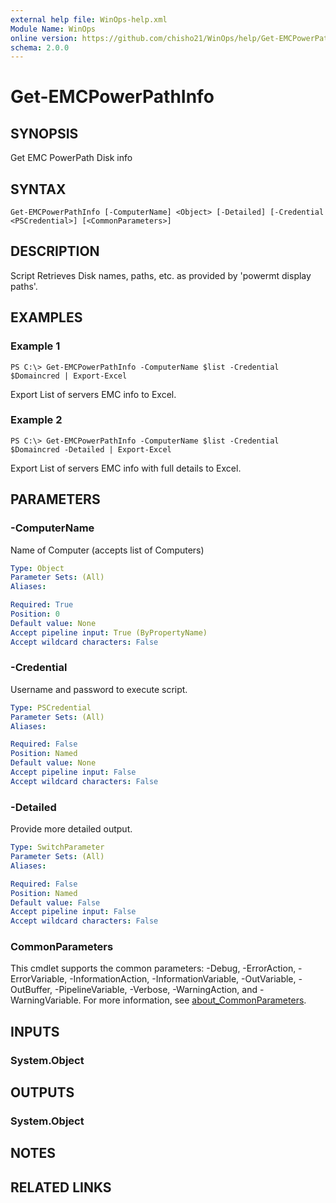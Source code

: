 ```yaml
---
external help file: WinOps-help.xml
Module Name: WinOps
online version: https://github.com/chisho21/WinOps/help/Get-EMCPowerPathInfo.md
schema: 2.0.0
---
```


# Get-EMCPowerPathInfo

## SYNOPSIS
Get EMC PowerPath Disk info

## SYNTAX

```
Get-EMCPowerPathInfo [-ComputerName] <Object> [-Detailed] [-Credential <PSCredential>] [<CommonParameters>]
```

## DESCRIPTION
Script Retrieves Disk names, paths, etc. as provided by 'powermt display paths'.


## EXAMPLES

### Example 1
```
PS C:\> Get-EMCPowerPathInfo -ComputerName $list -Credential $Domaincred | Export-Excel
```

Export List of servers EMC info to Excel.

### Example 2
```
PS C:\> Get-EMCPowerPathInfo -ComputerName $list -Credential $Domaincred -Detailed | Export-Excel
```

Export List of servers EMC info with full details to Excel.

## PARAMETERS

### -ComputerName
Name of Computer (accepts list of Computers)

```yaml
Type: Object
Parameter Sets: (All)
Aliases:

Required: True
Position: 0
Default value: None
Accept pipeline input: True (ByPropertyName)
Accept wildcard characters: False
```

### -Credential
Username and password to execute script.

```yaml
Type: PSCredential
Parameter Sets: (All)
Aliases:

Required: False
Position: Named
Default value: None
Accept pipeline input: False
Accept wildcard characters: False
```

### -Detailed
Provide more detailed output.

```yaml
Type: SwitchParameter
Parameter Sets: (All)
Aliases:

Required: False
Position: Named
Default value: False
Accept pipeline input: False
Accept wildcard characters: False
```

### CommonParameters
This cmdlet supports the common parameters: -Debug, -ErrorAction, -ErrorVariable, -InformationAction, -InformationVariable, -OutVariable, -OutBuffer, -PipelineVariable, -Verbose, -WarningAction, and -WarningVariable. For more information, see [about_CommonParameters](http://go.microsoft.com/fwlink/?LinkID=113216).

## INPUTS

### System.Object
## OUTPUTS

### System.Object
## NOTES

## RELATED LINKS

